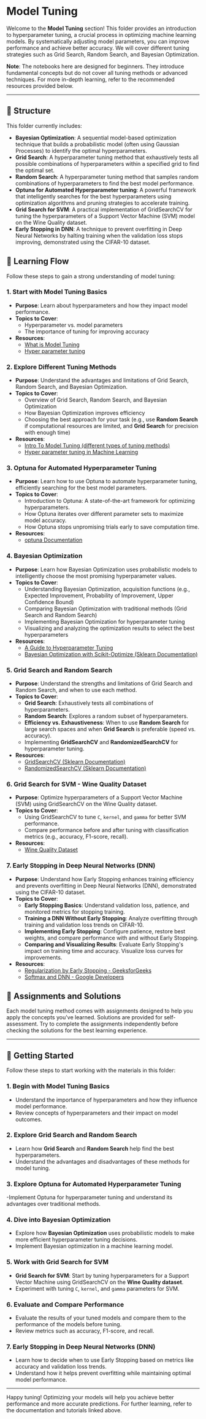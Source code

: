 # Model Tuning

Welcome to the **Model Tuning** section! This folder provides an introduction to hyperparameter tuning, a crucial process in optimizing machine learning models. By systematically adjusting model parameters, you can improve performance and achieve better accuracy. We will cover different tuning strategies such as Grid Search, Random Search, and Bayesian Optimization.

**Note**: The notebooks here are designed for beginners. They introduce fundamental concepts but do not cover all tuning methods or advanced techniques. For more in-depth learning, refer to the recommended resources provided below.

---

## 📂 Structure

This folder currently includes:
- **Bayesian Optimization**: A sequential model-based optimization technique that builds a probabilistic model (often using Gaussian Processes) to identify the optimal hyperparameters.
- **Grid Search**: A hyperparameter tuning method that exhaustively tests all possible combinations of hyperparameters within a specified grid to find the optimal set.
- **Random Search**: A hyperparameter tuning method that samples random combinations of hyperparameters to find the best model performance.
- **Optuna for Automated Hyperparameter tuning**: A powerful framework that intelligently searches for the best hyperparameters using optimization algorithms and pruning strategies to accelerate training.
- **Grid Search for SVM**: A practical implementation of GridSearchCV for tuning the hyperparameters of a Support Vector Machine (SVM) model on the Wine Quality dataset.
- **Early Stopping in DNN**: A technique to prevent overfitting in Deep Neural Networks by halting training when the validation loss stops improving, demonstrated using the CIFAR-10 dataset.

## 🔗 Learning Flow

Follow these steps to gain a strong understanding of model tuning:

### 1. **Start with Model Tuning Basics**
   - **Purpose**: Learn about hyperparameters and how they impact model performance.
   - **Topics to Cover**:
     - Hyperparameter vs. model parameters
     - The importance of tuning for improving accuracy
   - **Resources**:
     - [What is Model Tuning](https://www.iguazio.com/glossary/model-tuning/)
     - [Hyper parameter tuning](https://www.geeksforgeeks.org/hyperparameter-tuning/)

### 2. **Explore Different Tuning Methods**
   - **Purpose**: Understand the advantages and limitations of Grid Search, Random Search, and Bayesian Optimization.
   - **Topics to Cover**:
     - Overview of Grid Search, Random Search, and Bayesian Optimization
     - How Bayesian Optimization improves efficiency
     - Choosing the best approach for your task (e.g., use **Random Search** if computational resources are limited, and **Grid Search** for precision with enough time)
   - **Resources**:
     - [Intro To Model Tuning (different types of tuning methods)](https://www.kaggle.com/code/willkoehrsen/intro-to-model-tuning-grid-and-random-search)
     - [Hyper parameter tuning in Machine Learning](https://www.researchgate.net/publication/381255284_Hyperparameter_Tuning_in_Machine_Learning_A_Comprehensive_Review)

### 3. **Optuna for Automated Hyperparameter Tuning**
   - **Purpose**: Learn how to use Optuna to automate hyperparameter tuning, efficiently searching for the best model parameters.
   - **Topics to Cover**:
     - Introduction to Optuna: A state-of-the-art framework for optimizing hyperparameters.
     - How Optuna iterates over different parameter sets to maximize model accuracy.
     - How Optuna stops unpromising trials early to save computation time.
   - **Resources**:
     - [optuna Documentation](https://optuna.readthedocs.io/en/stable/index.html)
        

### 4. **Bayesian Optimization**
   - **Purpose**: Learn how Bayesian Optimization uses probabilistic models to intelligently choose the most promising hyperparameter values.
   - **Topics to Cover**:
     - Understanding Bayesian Optimization, acquisition functions (e.g., Expected Improvement, Probability of Improvement, Upper Confidence Bound)
     - Comparing Bayesian Optimization with traditional methods (Grid Search and Random Search)
     - Implementing Bayesian Optimization for hyperparameter tuning
     - Visualizing and analyzing the optimization results to select the best hyperparameters
   - **Resources**:
     - [A Guide to Hyperparameter Tuning](https://medium.com/@abelkuriakose/a-guide-to-hyperparameter-tuning-enhancing-machine-learning-models-69dc9e0f02ea)
     - [Bayesian Optimization with Scikit-Optimize (Sklearn Documentation)](https://scikit-learn.org/stable/modules/generated/sklearn.cluster.AgglomerativeClustering.html)

### 5. **Grid Search and Random Search**
   - **Purpose**: Understand the strengths and limitations of Grid Search and Random Search, and when to use each method.
   - **Topics to Cover**:
     - **Grid Search**: Exhaustively tests all combinations of hyperparameters.
     - **Random Search**: Explores a random subset of hyperparameters.
     - **Efficiency vs. Exhaustiveness**: When to use **Random Search** for large search spaces and when **Grid Search** is preferable (speed vs. accuracy).
     - Implementing **GridSearchCV** and **RandomizedSearchCV** for hyperparameter tuning.
   - **Resources**:
     - [GridSearchCV (Sklearn Documentation)](https://scikit-learn.org/stable/modules/generated/sklearn.model_selection.GridSearchCV.html)
     - [RandomizedSearchCV (Sklearn Documentation)](https://scikit-learn.org/stable/modules/generated/sklearn.model_selection.RandomizedSearchCV.html)

### 6. **Grid Search for SVM - Wine Quality Dataset**
   - **Purpose**: Optimize hyperparameters of a Support Vector Machine (SVM) using GridSearchCV on the Wine Quality dataset.
   - **Topics to Cover**:
     - Using GridSearchCV to tune `C`, `kernel`, and `gamma` for better SVM performance.
     - Compare performance before and after tuning with classification metrics (e.g., accuracy, F1-score, recall).
   - **Resources**:
     - [Wine Quality Dataset](https://archive.ics.uci.edu/ml/datasets/Wine+Quality)

### 7. **Early Stopping in Deep Neural Networks (DNN)**
   - **Purpose**: Understand how Early Stopping enhances training efficiency and prevents overfitting in Deep Neural Networks (DNN), demonstrated using the CIFAR-10 dataset.
   - **Topics to Cover**:
      - **Early Stopping Basics**: Understand validation loss, patience, and monitored metrics for stopping training.
      - **Training a DNN Without Early Stopping**: Analyze overfitting through training and validation loss trends on CIFAR-10.
      - **Implementing Early Stopping**: Configure patience, restore best weights, and compare performance with and without Early Stopping.
      - **Comparing and Visualizing Results**: Evaluate Early Stopping's impact on training time and accuracy. Visualize loss curves for improvements.
   - **Resources**:
     - [Regularization by Early Stopping - GeeksforGeeks](https://www.geeksforgeeks.org/regularization-by-early-stopping/)
     - [Softmax and DNN - Google Developers](https://developers.google.com/machine-learning/recommendation/dnn/softmax)

## 📝 Assignments and Solutions

Each model tuning method comes with assignments designed to help you apply the concepts you've learned. Solutions are provided for self-assessment. Try to complete the assignments independently before checking the solutions for the best learning experience.

---

## 🏁 Getting Started

Follow these steps to start working with the materials in this folder:

### 1. **Begin with Model Tuning Basics**
   - Understand the importance of hyperparameters and how they influence model performance.
   - Review concepts of hyperparameters and their impact on model outcomes.

### 2. **Explore Grid Search and Random Search**
   - Learn how **Grid Search** and **Random Search** help find the best hyperparameters.
   - Understand the advantages and disadvantages of these methods for model tuning.

### 3. **Explore Optuna for Automated Hyperparameter Tuning**
   -Implement Optuna for hyperparameter tuning and understand its advantages over traditional methods.
   

### 4. **Dive into Bayesian Optimization**
   - Explore how **Bayesian Optimization** uses probabilistic models to make more efficient hyperparameter tuning decisions.
   - Implement Bayesian optimization in a machine learning model.   

### 5. **Work with Grid Search for SVM**
   - **Grid Search for SVM**: Start by tuning hyperparameters for a Support Vector Machine using GridSearchCV on the **Wine Quality dataset**.
   - Experiment with tuning `C`, `kernel`, and `gamma` parameters for SVM.

### 6. **Evaluate and Compare Performance**
   - Evaluate the results of your tuned models and compare them to the performance of the models before tuning.
   - Review metrics such as accuracy, F1-score, and recall.

### 7. **Early Stopping in Deep Neural Networks (DNN)**
   - Learn how to decide when to use Early Stopping based on metrics like accuracy and validation loss trends.
   - Understand how it helps prevent overfitting while maintaining optimal model performance.

---

Happy tuning! Optimizing your models will help you achieve better performance and more accurate predictions. For further learning, refer to the documentation and tutorials linked above.
